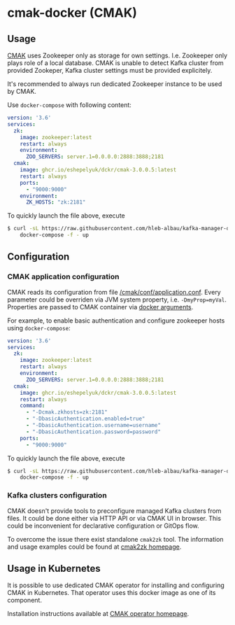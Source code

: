 # cmak-docker (CMAK)

## Usage

[CMAK](https://github.com/yahoo/CMAK) uses Zookeeper only as storage for own settings.
I.e. Zookeeper only plays role of a local database.
CMAK is unable to detect Kafka cluster from provided Zookeper,
Kafka cluster settings must be provided explicitely.

It's recommended to always run dedicated Zookeeper instance to be used by CMAK.

Use `docker-compose` with following content:

```yaml
version: '3.6'
services:
  zk:
    image: zookeeper:latest
    restart: always
    environment:
      ZOO_SERVERS: server.1=0.0.0.0:2888:3888;2181
  cmak:
    image: ghcr.io/eshepelyuk/dckr/cmak-3.0.0.5:latest
    restart: always
    ports:
      - "9000:9000"
    environment:
      ZK_HOSTS: "zk:2181"
```

To quickly launch the file above, execute

```bash
$ curl -sL https://raw.githubusercontent.com/hleb-albau/kafka-manager-docker/master/examples/docker-compose-sample.yaml | \
    docker-compose -f - up
```

## Configuration

### CMAK application configuration

CMAK reads its configuration from file [/cmak/conf/application.conf](https://github.com/yahoo/CMAK/blob/master/conf/application.conf).
Every parameter could be overriden via JVM system property, i.e. `-DmyProp=myVal`.
Properties are passed to CMAK container via [docker arguments](https://docs.docker.com/engine/reference/builder/#cmd).

For example, to enable basic authentication and configure zookeeper hosts using `docker-compose`:

```yaml
version: '3.6'
services:
  zk:
    image: zookeeper:latest
    restart: always
    environment:
      ZOO_SERVERS: server.1=0.0.0.0:2888:3888;2181
  cmak:
    image: ghcr.io/eshepelyuk/dckr/cmak-3.0.0.5:latest
    restart: always
    command:
      - "-Dcmak.zkhosts=zk:2181"
      - "-DbasicAuthentication.enabled=true"
      - "-DbasicAuthentication.username=username"
      - "-DbasicAuthentication.password=password"
    ports:
      - "9000:9000"
```

To quickly launch the file above, execute

```bash
$ curl -sL https://raw.githubusercontent.com/hleb-albau/kafka-manager-docker/master/examples/docker-compose-override.yaml | \
    docker-compose -f - up
```

### Kafka clusters configuration

CMAK doesn't provide tools to preconfigure managed Kafka clusters from files.
It could be done either via HTTP API or via CMAK UI in browser.
This could be inconvenient for declarative configuration or GitOps flow.

To overcome the issue there exist standalone `cmak2zk` tool.
The information and usage examples could be found at [cmak2zk homepage](https://github.com/eshepelyuk/cmak-operator#standalone-cmak2zk-tool).

## Usage in Kubernetes

It is possible to use dedicated CMAK operator for installing and configuring CMAK in Kubernetes.
That operator uses this docker image as one of its component.

Installation instructions available at [CMAK operator homepage](https://github.com/eshepelyuk/cmak-operator).

